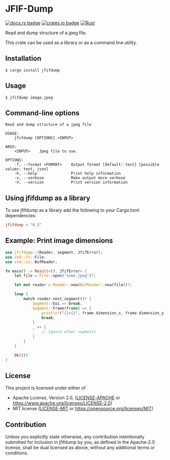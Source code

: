 # JFIF-Dump

[![docs.rs badge](https://docs.rs/jfifdump/badge.svg)](https://docs.rs/jfifdump/latest/jfifdump/)
[![crates.io badge](https://img.shields.io/crates/v/jfifdump.svg)](https://crates.io/crates/jfifdump/)
[![Rust](https://github.com/vstroebel/jfifdump/actions/workflows/rust.yml/badge.svg)](https://github.com/vstroebel/jfifdump/actions/workflows/rust.yml)

Read and dump structure of a jpeg file.

This crate can be used as a library or as a command line utility.

## Installation

```
$ cargo install jfifdump
```

## Usage

```
$ jfifdump image.jpeg
```

## Command-line options

```
Read and dump structure of a jpeg file

USAGE:
    jfifdump [OPTIONS] <INPUT>

ARGS:
    <INPUT>    Jpeg file to use

OPTIONS:
    -f, --format <FORMAT>    Output format [default: text] [possible values: text, json]
    -h, --help               Print help information
    -v, --verbose            Make output more verbose
    -V, --version            Print version information
```

## Using jfifdump as a library

To use jfifdump as a library add the following to your Cargo.toml dependencies:

```toml
jfifdump = "0.3"
```

## Example: Print image dimensions

```rust
use jfifdump::{Reader, Segment, JfifError};
use std::fs::File;
use std::io::BufReader;

fn main() -> Result<(), JfifError> {
    let file = File::open("some.jpeg")?;

    let mut reader = Reader::new(BufReader::new(file))?;

    loop {
        match reader.next_segment()? {
            Segment::Eoi => break,
            Segment::Frame(frame) => {
                println!("{}x{}", frame.dimension_x, frame.dimension_y);
                break;
            }
            _ => {
                // Ignore other segments
            }
        }
    }

    Ok(())
}
```

## License

This project is licensed under either of

* Apache License, Version 2.0, ([LICENSE-APACHE](LICENSE-APACHE) or https://www.apache.org/licenses/LICENSE-2.0)
* MIT license ([LICENSE-MIT](LICENSE-MIT) or https://opensource.org/licenses/MIT)

## Contribution

Unless you explicitly state otherwise, any contribution intentionally submitted for inclusion in jfifdump by you, as
defined in the Apache-2.0 license, shall be dual licensed as above, without any additional terms or conditions.
